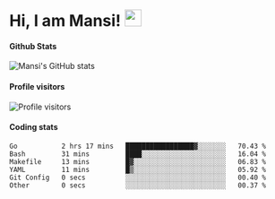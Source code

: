 # Hi, I am Mansi! <img src="https://user-images.githubusercontent.com/1303154/88677602-1635ba80-d120-11ea-84d8-d263ba5fc3c0.gif" width="30px">

#### Github Stats

![Mansi's GitHub stats](https://github-readme-stats.vercel.app/api?username=mansikulkarni96&theme=tokyonight&count_private=true&show_icons=true&hide=contribs)

#### Profile visitors

![Profile visitors](https://visitor-badge.glitch.me/badge?page_id=page.id&left_color=grey&right_color=blue)

#### Coding stats

<!--START_SECTION:waka-->

```text
Go           2 hrs 17 mins   █████████████████▓░░░░░░░   70.43 %
Bash         31 mins         ████░░░░░░░░░░░░░░░░░░░░░   16.04 %
Makefile     13 mins         █▓░░░░░░░░░░░░░░░░░░░░░░░   06.83 %
YAML         11 mins         █▒░░░░░░░░░░░░░░░░░░░░░░░   05.92 %
Git Config   0 secs          ░░░░░░░░░░░░░░░░░░░░░░░░░   00.40 %
Other        0 secs          ░░░░░░░░░░░░░░░░░░░░░░░░░   00.37 %
```

<!--END_SECTION:waka-->
